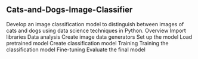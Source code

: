 





## Cats-and-Dogs-Image-Classifier

Develop an image classification model to distinguish between images of cats and dogs using data science techniques in Python.
Overview
Import libraries
Data analysis
Create image data generators
Set up the model
Load pretrained model
Create classification model
Training
Training the classification model
Fine-tuning
Evaluate the final model
